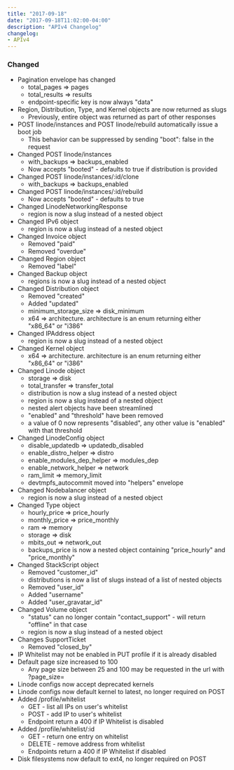 ```yaml
---
title: "2017-09-18"
date: "2017-09-18T11:02:00-04:00"
description: "APIv4 Changelog"
changelog:
- APIv4
---
```

### Changed

* Pagination envelope has changed
  * total_pages => pages
  * total_results => results
  * endpoint-specific key is now always "data"
* Region, Distribution, Type, and Kernel objects are now returned as slugs
  * Previously, entire object was returned as part of other responses
* POST linode/instances and POST linode/rebuild automatically issue a boot job
  * This behavior can be suppressed by sending "boot": false in the request
* Changed POST linode/instances
  * with_backups => backups_enabled
  * Now accepts "booted" - defaults to true if distribution is provided
* Changed POST linode/instances/:id/clone
  * with_backups => backups_enabled
* Changed POST linode/instances/:id/rebuild
  * Now accepts "booted" - defaults to true
* Changed LinodeNetworkingResponse
  * region is now a slug instead of a nested object
* Changed IPv6 object
  * region is now a slug instead of a nested object
* Changed Invoice object
  * Removed "paid"
  * Removed "overdue"
* Changed Region object
  * Removed "label"
* Changed Backup object
  * regions is now a slug instead of a nested object
* Changed Distribution object
  * Removed "created"
  * Added "updated"
  * minimum_storage_size => disk_minimum
  * x64 => architecture. architecture is an enum returning either "x86_64" or "i386"
* Changed IPAddress object
  * region is now a slug instead of a nested object
* Changed Kernel object
  * x64 => architecture. architecture is an enum returning either "x86_64" or "i386"
* Changed Linode object
  * storage => disk
  * total_transfer => transfer_total
  * distribution is now a slug instead of a nested object
  * region is now a slug instead of a nested object
  * nested alert objects have been streamlined
  * "enabled" and "threshold" have been removed
  * a value of 0 now represents "disabled", any other value is "enabled" with that threshold
* Changed LinodeConfig object
  * disable_updatedb => updatedb_disabled
  * enable_distro_helper => distro
  * enable_modules_dep_helper => modules_dep
  * enable_network_helper => network
  * ram_limit => memory_limit
  * devtmpfs_autocommit moved into "helpers" envelope
* Changed Nodebalancer object
  * region is now a slug instead of a nested object
* Changed Type object
  * hourly_price => price_hourly
  * monthly_price => price_monthly
  * ram => memory
  * storage => disk
  * mbits_out => network_out
  * backups_price is now a nested object containing "price_hourly" and "price_monthly"
* Changed StackScript object
  * Removed "customer_id"
  * distributions is now a list of slugs instead of a list of nested objects
  * Removed "user_id"
  * Added "username"
  * Added "user_gravatar_id"
* Changed Volume object
  * "status" can no longer contain "contact_support" - will return "offline" in that case
  * region is now a slug instead of a nested object
* Changes SupportTicket
  * Removed "closed_by"
* IP Whitelist may not be enabled in PUT profile if it is already disabled
* Default page size increased to 100
  * Any page size between 25 and 100 may be requested in the url with ?page_size=
* Linode configs now accept deprecated kernels
* Linode configs now default kernel to latest, no longer required on POST
* Added /profile/whitelist
  * GET - list all IPs on user's whitelist
  * POST - add IP to user's whitelist
  * Endpoint return a 400 if IP Whitelist is disabled
* Added /profile/whitelist/:id
  * GET - return one entry on whitelist
  * DELETE - remove address from whitelist
  * Endpoints return a 400 if IP Whitelist if disabled
* Disk filesystems now default to ext4, no longer required on POST